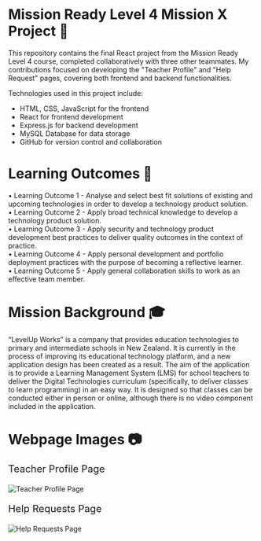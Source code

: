 # Mission Ready Level 4 Mission X Project 🚀

This repository contains the final React project from the Mission Ready Level 4 course, completed collaboratively with three other teammates. My contributions focused on developing the "Teacher Profile" and "Help Request" pages, covering both frontend and backend functionalities.

Technologies used in this project include:
- HTML, CSS, JavaScript for the frontend
- React for frontend development
- Express.js for backend development
- MySQL Database for data storage
- GitHub for version control and collaboration

# Learning Outcomes 🧠

• Learning Outcome 1 - Analyse and select best fit solutions of existing and upcoming technologies in order to 
develop a technology product solution.  
• Learning Outcome 2 - Apply broad technical knowledge to develop a technology product solution.  
• Learning Outcome 3 - Apply security and technology product development best practices to deliver quality 
outcomes in the context of practice.  
• Learning Outcome 4 - Apply personal development and portfolio deployment practices with the purpose of 
becoming a reflective learner.  
• Learning Outcome 5 - Apply general collaboration skills to work as an effective team member.

# Mission Background 🎓

“LevelUp Works” is a company that provides education technologies to primary and intermediate schools in New Zealand.  It is currently in the process of improving its educational technology platform, and a new application design 
has been created as a result. The aim of the application is to provide a Learning Management System (LMS) for school teachers to deliver the Digital Technologies curriculum (specifically, to deliver classes to learn programming) 
in an easy way. It is designed so that classes can be conducted either in person or online, although there is no video component included in the application.  

# Webpage Images 📷

<p style="font-size: 20px">Teacher Profile Page</p>

![Teacher Profile Page](https://media.discordapp.net/attachments/822322613816262660/1228572379442319470/image.png?ex=662c8831&is=661a1331&hm=dd480350d27aa3c6daa5e8e2e760f2a70ee6c696bfd1d80064946975e89e3b1e&=&format=webp&quality=lossless)

<p style="font-size: 20px">Help Requests Page</p>

![Help Requests Page](https://media.discordapp.net/attachments/822322613816262660/1228572461814251551/image.png?ex=662c8844&is=661a1344&hm=f8abae1059405c43c37c8bfffd466fbd3feaec2d1f08bfe4ad37a19af290ab57&=&format=webp&quality=lossless)